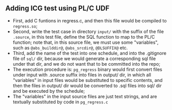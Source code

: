 ## Adding ICG test using PL/C UDF
* First, add C funtions in regress.c, and then this file would be compiled to `regress.so`;
* Second, write the test case in directory `input/` with the suffix of the file `.source`, in this test file, define the SQL function to map to the PL/C function; note that, in this source file, we must use some "variables", such as `@abs_builddir@`, `@abs_srcdir@`, `@DLSUFFIX@` etc.
* Third, add the name of the test into one schedule, and into the .gitignore file of `sql/` dir, because we would generate a corresponding sql file under that dir, and we do not want that to be committed into the repo;
* The execution procedure is: `pg_regress` binary would first convert files under input with .source suffix into files in output/ dir, in which all "variables" in input files would be substituted to specific contents, and then the files in output/ dir would be converted to .sql files into sql/ dir and be executed by the schedule;
* The "variables" in the input source files are just text strings, and are textually substituted  by code in `pg_regress.c`